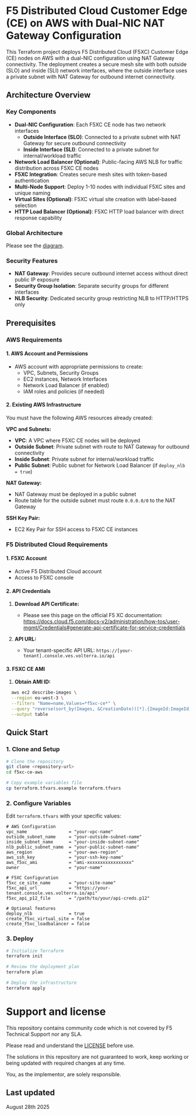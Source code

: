 # F5 Distributed Cloud Customer Edge (CE) on AWS with Dual-NIC NAT Gateway Configuration

This Terraform project deploys F5 Distributed Cloud (F5XC) Customer Edge (CE) nodes on AWS with a dual-NIC configuration using NAT Gateway connectivity. The deployment creates a secure mesh site with both outside (SLO) and inside (SLI) network interfaces, where the outside interface uses a private subnet with NAT Gateway for outbound internet connectivity.

## Architecture Overview

### Key Components

- **Dual-NIC Configuration**: Each F5XC CE node has two network interfaces
  - **Outside Interface (SLO)**: Connected to a private subnet with NAT Gateway for secure outbound connectivity
  - **Inside Interface (SLI)**: Connected to a private subnet for internal/workload traffic
- **Network Load Balancer (Optional)**: Public-facing AWS NLB for traffic distribution across F5XC CE nodes
- **F5XC Integration**: Creates secure mesh sites with token-based authentication
- **Multi-Node Support**: Deploy 1-10 nodes with individual F5XC sites and unique naming
- **Virtual Sites (Optional)**: F5XC virtual site creation with label-based selection
- **HTTP Load Balancer (Optional)**: F5XC HTTP load balancer with direct response capability

### Global Architecture

Please see the [diagram](f5xc-aws.jpeg).

### Security Features

- **NAT Gateway**: Provides secure outbound internet access without direct public IP exposure
- **Security Group Isolation**: Separate security groups for different interfaces
- **NLB Security**: Dedicated security group restricting NLB to HTTP/HTTPS only

## Prerequisites

### AWS Requirements

#### 1. AWS Account and Permissions
- AWS account with appropriate permissions to create:
  - VPC, Subnets, Security Groups
  - EC2 instances, Network Interfaces
  - Network Load Balancer (if enabled)
  - IAM roles and policies (if needed)

#### 2. Existing AWS Infrastructure
You must have the following AWS resources already created:

**VPC and Subnets:**
- **VPC**: A VPC where F5XC CE nodes will be deployed
- **Outside Subnet**: Private subnet with route to NAT Gateway for outbound connectivity
- **Inside Subnet**: Private subnet for internal/workload traffic
- **Public Subnet**: Public subnet for Network Load Balancer (if `deploy_nlb = true`)

**NAT Gateway:**
- NAT Gateway must be deployed in a public subnet
- Route table for the outside subnet must route `0.0.0.0/0` to the NAT Gateway

**SSH Key Pair:**
- EC2 Key Pair for SSH access to F5XC CE instances

### F5 Distributed Cloud Requirements

#### 1. F5XC Account
- Active F5 Distributed Cloud account
- Access to F5XC console

#### 2. API Credentials
1. **Download API Certificate:**
   - Please see this page on the official F5 XC documentation: https://docs.cloud.f5.com/docs-v2/administration/how-tos/user-mgmt/Credentials#generate-api-certificate-for-service-credentials

2. **API URL:**
   - Your tenant-specific API URL: `https://[your-tenant].console.ves.volterra.io/api`

#### 3. F5XC CE AMI
1. **Obtain AMI ID:**
```bash
  aws ec2 describe-images \
  --region eu-west-3 \
  --filters "Name=name,Values=*f5xc-ce*" \
  --query "reverse(sort_by(Images, &CreationDate))[*].{ImageId:ImageId,Name:Name,CreationDate:CreationDate}" \
  --output table
```


## Quick Start

### 1. Clone and Setup
```bash
# Clone the repository
git clone <repository-url>
cd f5xc-ce-aws

# Copy example variables file
cp terraform.tfvars.example terraform.tfvars
```

### 2. Configure Variables
Edit `terraform.tfvars` with your specific values:

```hcl
# AWS Configuration
vpc_name                = "your-vpc-name"
outside_subnet_name     = "your-outside-subnet-name"
inside_subnet_name      = "your-inside-subnet-name"
nlb_public_subnet_name  = "your-public-subnet-name"
aws_region              = "your-aws-region"
aws_ssh_key             = "your-ssh-key-name"
aws_f5xc_ami            = "ami-xxxxxxxxxxxxxxxxx"
owner                   = "your-name"

# F5XC Configuration
f5xc_ce_site_name       = "your-site-name"
f5xc_api_url            = "https://your-tenant.console.ves.volterra.io/api"
f5xc_api_p12_file       = "/path/to/your/api-creds.p12"

# Optional features
deploy_nlb              = true
create_f5xc_virtual_site = false
create_f5xc_loadbalancer = false
```

### 3. Deploy
```bash
# Initialize Terraform
terraform init

# Review the deployment plan
terraform plan

# Deploy the infrastructure
terraform apply
```
# Support and license

This repository contains community code which is not covered by F5 Technical Support nor any SLA.

Please read and understand the [LICENSE](LICENSE) before use. 

The solutions in this repository are not guaranteed to work, keep working or being updated with required changes at any time.

You, as the implementor, are solely responsible.


## Last updated
August 28th 2025